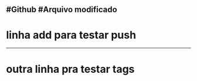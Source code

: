 #Github
#Arquivo modificado
---------------
# linha add para testar push
---------------
# outra linha pra testar tags
